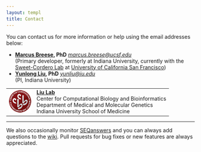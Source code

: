 ```yaml
---
layout: templ
title: Contact
---
```


You can contact us for more information or help using the email addresses below:

* **[Marcus Breese](https://github.com/mbreese), PhD** *marcus.breese@ucsf.edu*<br/>(Primary developer, formerly at Indiana University, currently with the <a href="http://sweetcorderolab.stanford.edu">Sweet-Cordero Lab</a> at <a href="http://ucsf.edu">University of California San Francisco</a>)
* **[Yunlong Liu](http://compbio.iupui.edu/people/details/10), PhD** *yunliu@iu.edu*<br/>(PI, Indiana University)


<center>
    <table border="0" cellpadding="8" cellspacing="16">
      <tr>
        <td>
          <a href="http://compbio.iupui.edu"><img title="Center for Computational Biology and Bioinformatics" alt="Center for Computational Biology and Bioinformatics" src="/assets/img/logo_CCBB50.png" border="0"></a>
        </td>
        <td>
          <a href="http://compbio.iupui.edu/group/6/pages/about_us"><b>Liu Lab</b></a><br/>
            Center for Computational Biology and Bioinformatics<br/>
            Department of Medical and Molecular Genetics<br/>
            Indiana University School of Medicine<br/>
        </td>
      </tr>
    </table>
</center>

----

We also occasionally monitor [SEQanswers](http://seqanswers.com/) and you can always add questions to the [wiki](http://github.com/ngsutils/ngsutils/wiki).
Pull requests for bug fixes or new features are always appreciated.
